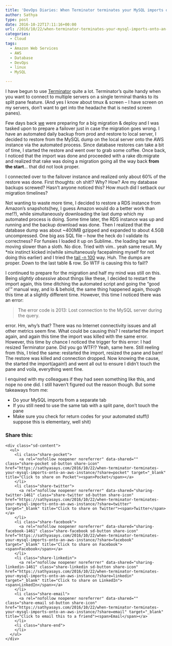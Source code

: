```yaml
---
title: 'DevOps Diaries: When Terminator terminates your MySQL imports onto an AWS Instance…'
author: Sathya
type: post
date: 2016-10-22T17:11:16+00:00
url: /2016/10/22/when-terminator-terminates-your-mysql-imports-onto-an-aws-instance/
categories:
  - Cloud
tags:
  - Amazon Web Services
  - AWS
  - Database
  - DevOps
  - linux
  - MySQL

---
```

I have begun to use <a href="https://launchpad.net/terminator" target="_blank">Terminator</a> quite a lot. Terminator&#8217;s quite handy when you want to connect to multiple servers on a single terminal thanks to its split pane feature. (And yes I know about tmux & screen &#8211; I have screen on my servers, don&#8217;t want to get into the headache that is nested screen panes).

Few days back <a href="http://styletag.com" target="_blank">we</a> were preparing for a big migration & deploy and I was tasked upon to prepare a failover just in case the migration goes wrong. I have an automated daily backup from prod and restore to local server, I decided to restore from the MySQL dump on the local server onto the AWS instance via the automated process. Since database restores can take a bit of time, I started the restore and went over to grab some coffee. Once back, I noticed that the import was done and proceeded with a rake db:migrate and realized that rake was doing a migration going all the way back **from the start**&#8230; that did not look proper.

<!--more-->

I connected over to the failover instance and realized only about 60% of the restore was done. First thoughts: oh shit!? Why? How? Are my database backups screwed? Hasn&#8217;t anyone noticed this? How much did I setback our migration timelines?

Not wanting to waste more time, I decided to restore a RDS instance from Amazon&#8217;s snapshots(hey, I guess Amazon would do a better work than me!?), while simultaneously downloading the last dump which my automated process is doing. Some time later, the RDS instance was up and running and the backup download was done. Then I realized that the database dump was about ~400MB gzipped and expanded to about 4.5GB uncompressed. One big ass SQL file &#8211; how the heck do I validate its correctness? For funsies I loaded it up on Sublime.. the loading bar was moving slower than a sloth. No dice. Tried with vim.. yeah same result. My *nix instinct kicked in(while simultaneously facepalming myself for not doing this earlier) and I tried the <a href="https://en.wikipedia.org/wiki/Tail_(Unix)" target="_blank">tail -n 100</a> way. Huh. The dumps are proper. Down to the last table & row. So WTF is causing this to fail!?

I continued to prepare for the migration and half my mind was still on this. Being _slightly obsessive_ about things like these, I decided to restart the import again, this time ditching the automated script and going the &#8220;good ol'&#8221; manual way, and lo & behold, the same thing happened again, though this time at a slightly different time. However, this time I noticed there was an error:

> The error code is 2013: Lost connection to the MySQL server during the query.

error. Hm, why&#8217;s that? There was no Internet connectivity issues and all other metrics seem fine. What could be causing this? I restarted the import again, and again this time the import was killed with the same error. However, this time by chance I noticed the trigger for this error: I had resized Terminator pane. Did you go WTF!? Yeah, same here. Still reeling from this, I tried the same: restarted the import, resized the pane and bam! The restore was killed and connection dropped. Now knowing the cause, the started the import(again!) and went all out to ensure I didn&#8217;t touch the pane and voila, everything went fine.

I enquired with my colleagues if they had seen something like this, and nope no one did. I still haven&#8217;t figured out the reason though. But some takeaways from me:

  * Do your MySQL imports from a separate tab
  * If you still need to use the same tab with a split pane, don&#8217;t touch the pane
  * Make sure you check for return codes for your automated stuff(I suppose this is elementary, well shit)

<div class="sharedaddy sd-sharing-enabled">
  <div class="robots-nocontent sd-block sd-social sd-social-icon-text sd-sharing">
    <h3 class="sd-title">
      Share this:
    </h3>
    
    <div class="sd-content">
      <ul>
        <li class="share-pocket">
          <a rel="nofollow noopener noreferrer" data-shared="" class="share-pocket sd-button share-icon" href="https://sathyasays.com/2016/10/22/when-terminator-terminates-your-mysql-imports-onto-an-aws-instance/?share=pocket" target="_blank" title="Click to share on Pocket"><span>Pocket</span></a>
        </li>
        <li class="share-twitter">
          <a rel="nofollow noopener noreferrer" data-shared="sharing-twitter-1461" class="share-twitter sd-button share-icon" href="https://sathyasays.com/2016/10/22/when-terminator-terminates-your-mysql-imports-onto-an-aws-instance/?share=twitter" target="_blank" title="Click to share on Twitter"><span>Twitter</span></a>
        </li>
        <li class="share-facebook">
          <a rel="nofollow noopener noreferrer" data-shared="sharing-facebook-1461" class="share-facebook sd-button share-icon" href="https://sathyasays.com/2016/10/22/when-terminator-terminates-your-mysql-imports-onto-an-aws-instance/?share=facebook" target="_blank" title="Click to share on Facebook"><span>Facebook</span></a>
        </li>
        <li class="share-linkedin">
          <a rel="nofollow noopener noreferrer" data-shared="sharing-linkedin-1461" class="share-linkedin sd-button share-icon" href="https://sathyasays.com/2016/10/22/when-terminator-terminates-your-mysql-imports-onto-an-aws-instance/?share=linkedin" target="_blank" title="Click to share on LinkedIn"><span>LinkedIn</span></a>
        </li>
        <li class="share-email">
          <a rel="nofollow noopener noreferrer" data-shared="" class="share-email sd-button share-icon" href="https://sathyasays.com/2016/10/22/when-terminator-terminates-your-mysql-imports-onto-an-aws-instance/?share=email" target="_blank" title="Click to email this to a friend"><span>Email</span></a>
        </li>
        <li class="share-end">
        </li>
      </ul>
    </div>
  </div>
</div>